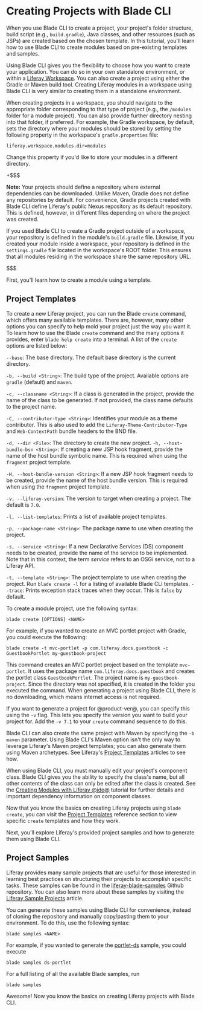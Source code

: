 # Creating Projects with Blade CLI [](id=creating-projects-with-blade-cli)

When you use Blade CLI to create a project, your project's folder structure,
build script (e.g., `build.gradle`), Java classes, and other resources (such as
JSPs) are created based on the chosen template. In this tutorial, you'll learn
how to use Blade CLI to create modules based on pre-existing templates and
samples.

Using Blade CLI gives you the flexibility to choose how you want to create your
application. You can do so in your own standalone environment, or within a
[Liferay Workspace](/develop/tutorials/-/knowledge_base/7-1/liferay-workspace). 
You can also create a project using either the Gradle or Maven build tool.
Creating Liferay modules in a workspace using Blade CLI is very similar to
creating them in a standalone environment.

When creating projects in a workspace, you should navigate to the appropriate
folder corresponding to that type of project (e.g., the `/modules` folder for a
module project). You can also provide further directory nesting into that
folder, if preferred. For example, the Gradle workspace, by default, sets the
directory where your modules should be stored by setting the following property
in the workspace's `gradle.properties` file:

    liferay.workspace.modules.dir=modules

Change this property if you'd like to store your modules in a different
directory.

+$$$

**Note:** Your projects should define a repository where external dependencies
can be downloaded. Unlike Maven, Gradle does not define any repositories by
default. For convenience, Gradle projects created with Blade CLI define
Liferay's public Nexus repository as its default repository. This is defined,
however, in different files depending on where the project was created.

If you used Blade CLI to create a Gradle project outside of a workspace, your
repository is defined in the module's `build.gradle` file. Likewise, if you
created your module inside a workspace, your repository is defined in the
`settings.gradle` file located in the workspace's ROOT folder. This ensures that
all modules residing in the workspace share the same repository URL.

$$$

First, you'll learn how to create a module using a template.

## Project Templates [](id=project-templates)

To create a new Liferay project, you can run the Blade `create` command, which
offers many available templates. There are, however, many other options you can
specify to help mold your project just the way you want it. To learn how to use
the Blade `create` command and the many options it provides, enter `blade help
create` into a terminal. A list of the `create` options are listed below:

`--base`: The base directory. The default base directory is the current
 directory.

`-b, --build <String>`: The build type of the project. Available options are
 `gradle` (default) and `maven`.

`-c, --classname <String>`: If a class is generated in the project, provide
the name of the class to be generated. If not provided, the class name
defaults to the project name.

`-C, --contributor-type <String>`: Identifies your module as a theme
contributor. This is also used to add the `Liferay-Theme-Contributor-Type` and
`Web-ContextPath` bundle headers to the BND file.

`-d, --dir <File>`: The directory to create the new project.
`-h, --host-bundle-bsn <String>`: If creating a new JSP hook fragment, provide
the name of the host bundle symbolic name. This is required
when using the `fragment` project template.

`-H, --host-bundle-version <String>`: If a new JSP hook fragment needs to be
created, provide the name of the host bundle version. This is required when
using the `fragment` project template.

`-v, --liferay-version`: The version to target when creating a project. The
default is `7.0`.

`-l, --list-templates`: Prints a list of available project templates.

`-p, --package-name <String>`: The package name to use when creating the
project.

`-s, --service <String>`: If a new Declarative Services (DS) component needs
to be created, provide the name of the service to be implemented. Note that in
this context, the term *service* refers to an OSGi service, not to a Liferay
API.

`-t, --template <String>`: The project template to use when creating the
project. Run `blade create -l` for a listing of available Blade CLI templates.
`--trace`: Prints exception stack traces when they occur. This is `false` by
default.

To create a module project, use the following syntax:

    blade create [OPTIONS] <NAME>

For example, if you wanted to create an MVC portlet project with Gradle, you
could execute the following:

    blade create -t mvc-portlet -p com.liferay.docs.guestbook -c GuestbookPortlet my-guestbook-project

This command creates an MVC portlet project based on the template `mvc-portlet`.
It uses the package name `com.liferay.docs.guestbook` and creates the portlet
class `GuestbookPortlet`. The project name is `my-guestbook-project`. Since the
directory was not specified, it is created in the folder you executed the
command. When generating a project using Blade CLI, there is no downloading,
which means internet access is not required.

If you want to generate a project for  @product-ver@, you can specify this using
the `-v` flag. This lets you specify the version you want to build your project
for. Add the `-v 7.1` to your `create` command sequence to do this.

<!-- TODO: The below text should replace the text above once 7.1 GA is out. -Cody

If you want to generate a project for a previous version (e.g., Liferay Portal
7.0), you can specify this using the `-v` flag. For example, to create a project
for Liferay Portal 7.0, you would include `-v 7.0` in your `create` command
sequence. -->

Blade CLI can also create the same project with Maven by specifying the `-b
maven` parameter. Using Blade CLI's Maven option isn't the only way to leverage
Liferay's Maven project templates; you can also generate them using Maven
archetypes. See Liferay's
[Project Templates](/develop/reference/-/knowledge_base/7-1/project-templates)
articles to see how.

When using Blade CLI, you must manually edit your project's component class.
Blade CLI gives you the ability to specify the class's name, but all other
contents of the class can only be edited after the class is created. See the
[Creating Modules with Liferay
@ide@](/develop/tutorials/-/knowledge_base/7-1/creating-modules-with-liferay-ide)
tutorial for further details and important dependency information on component
classes.

Now that you know the basics on creating Liferay projects using `blade create`,
you can visit the
[Project Templates](/develop/reference/-/knowledge_base/7-1/project-templates)
reference section to view specific `create` templates and how they work.

Next, you'll explore Liferay's provided project samples and how to generate them
using Blade CLI.

## Project Samples [](id=project-samples)

Liferay provides many sample projects that are useful for those interested in
learning best practices on structuring their projects to accomplish specific
tasks. These samples can be found in the
[liferay-blade-samples](https://github.com/liferay/liferay-blade-samples) Github
repository. You can also learn more about these samples by visiting the
[Liferay Sample Projects](/develop/tutorials/-/knowledge_base/7-1/liferay-sample-modules)
article.

You can generate these samples using Blade CLI for convenience, instead of
cloning the repository and manually copy/pasting them to your environment. To do
this, use the following syntax:

    blade samples <NAME>

For example, if you wanted to generate the
[portlet-ds](https://github.com/liferay/liferay-blade-samples/tree/master/gradle/apps/ds-portlet)
sample, you could execute

    blade samples ds-portlet

For a full listing of all the available Blade samples, run

    blade samples

Awesome! Now you know the basics on creating Liferay projects with Blade CLI.
